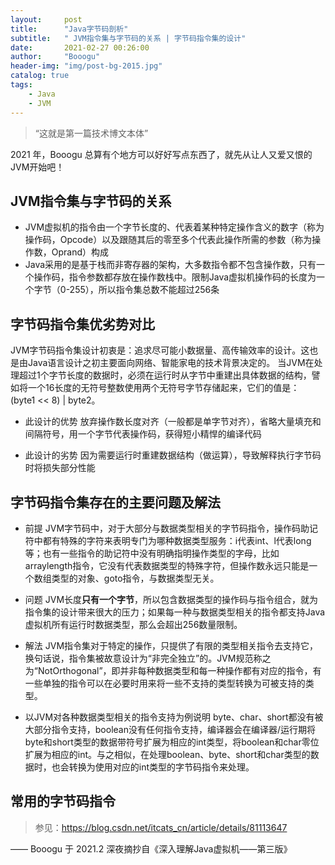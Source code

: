 ```yaml
---
layout:     post
title:      "Java字节码剖析"
subtitle:   " JVM指令集与字节码的关系 | 字节码指令集的设计"
date:       2021-02-27 00:26:00
author:     "Booogu"
header-img: "img/post-bg-2015.jpg"
catalog: true
tags:
    - Java
    - JVM
---
```


> “这就是第一篇技术博文本体”



2021 年，Booogu 总算有个地方可以好好写点东西了，就先从让人又爱又恨的JVM开始吧！


<p id = "build"></p>

## JVM指令集与字节码的关系

* JVM虚拟机的指令由一个字节长度的、代表着某种特定操作含义的数字（称为操作码，Opcode）以及跟随其后的零至多个代表此操作所需的参数（称为操作数，Oprand）构成
* Java采用的是基于栈而非寄存器的架构，大多数指令都不包含操作数，只有一个操作码，指令参数都存放在操作数栈中。限制Java虚拟机操作码的长度为一个字节（0-255），所以指令集总数不能超过256条

## 字节码指令集优劣势对比
JVM字节码指令集设计初衷是：追求尽可能小数据量、高传输效率的设计。这也是由Java语言设计之初主要面向网络、智能家电的技术背景决定的。
当JVM在处理超过1个字节长度的数据时，必须在运行时从字节中重建出具体数据的结构，譬如将一个16长度的无符号整数使用两个无符号字节存储起来，它们的值是： (byte1 << 8) | byte2。

* 此设计的优势
放弃操作数长度对齐（一般都是单字节对齐），省略大量填充和间隔符号，用一个字节代表操作码，获得短小精悍的编译代码

* 此设计的劣势
因为需要运行时重建数据结构（做运算），导致解释执行字节码时将损失部分性能

## 字节码指令集存在的主要问题及解法
* 前提
JVM字节码中，对于大部分与数据类型相关的字节码指令，操作码助记符中都有特殊的字符来表明专门为哪种数据类型服务：i代表int、l代表long等；也有一些指令的助记符中没有明确指明操作类型的字母，比如arraylength指令，它没有代表数据类型的特殊字符，但操作数永远只能是一个数组类型的对象、goto指令，与数据类型无关。

* 问题
JVM长度**只有一个字节**，所以包含数据类型的操作码与指令组合，就为指令集的设计带来很大的压力；如果每一种与数据类型相关的指令都支持Java虚拟机所有运行时数据类型，那么会超出256数量限制。

* 解法
JVM指令集对于特定的操作，只提供了有限的类型相关指令去支持它，换句话说，指令集被故意设计为“非完全独立”的。JVM规范称之为“NotOrthogonal”，即并非每种数据类型和每一种操作都有对应的指令，有一些单独的指令可以在必要时用来将一些不支持的类型转换为可被支持的类型。

* 以JVM对各种数据类型相关的指令支持为例说明
byte、char、short都没有被大部分指令支持，boolean没有任何指令支持，编译器会在编译器/运行期将byte和short类型的数据带符号扩展为相应的int类型，将boolean和char零位扩展为相应的int。与之相似，在处理boolean、byte、short和char类型的数据时，也会转换为使用对应的int类型的字节码指令来处理。

## 常用的字节码指令

> 参见：https://blog.csdn.net/itcats_cn/article/details/81113647

—— Booogu 于 2021.2 深夜摘抄自《深入理解Java虚拟机——第三版》 